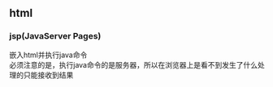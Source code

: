## html

### jsp(JavaServer Pages)
嵌入html并执行java命令  
必须注意的是，执行java命令的是服务器，所以在浏览器上是看不到发生了什么处理的只能接收到结果  
